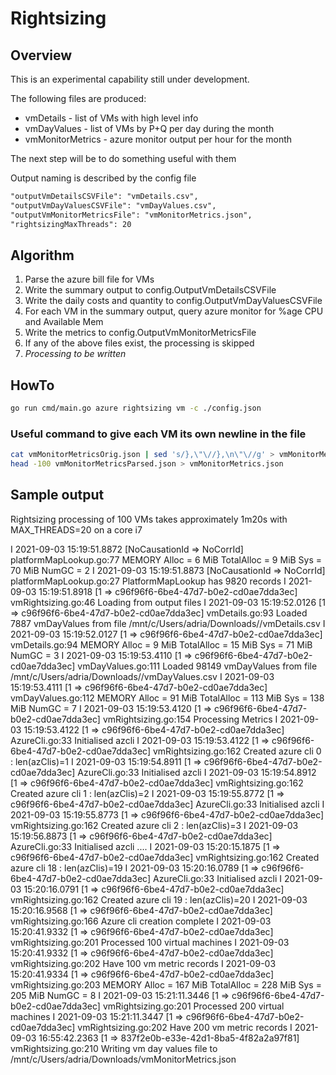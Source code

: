 # Rightsizing

## Overview

This is an experimental capability still under development.

The following files are produced:

- vmDetails - list of VMs with high level info
- vmDayValues - list of VMs by P+Q per day during the month
- vmMonitorMetrics - azure monitor output per hour for the month

The next step will be to do something useful with them

Output naming is described by the config file

```txt
"outputVmDetailsCSVFile": "vmDetails.csv",
"outputVmDayValuesCSVFile": "vmDayValues.csv",
"outputVmMonitorMetricsFile": "vmMonitorMetrics.json",
"rightsizingMaxThreads": 20
```

## Algorithm

1. Parse the azure bill file for VMs
2. Write the summary output to config.OutputVmDetailsCSVFile
3. Write the daily costs and quantity to config.OutputVmDayValuesCSVFile
4. For each VM in the summary output, query azure monitor for %age CPU and Available Mem
5. Write the metrics to config.OutputVmMonitorMetricsFile
6. If any of the above files exist, the processing is skipped
7. *Processing to be written*


## HowTo

```bash
go run cmd/main.go azure rightsizing vm -c ./config.json
```

### Useful command to give each VM its own newline in the file

```bash
cat vmMonitorMetricsOrig.json | sed 's/},\"\//},\n\"\//g' > vmMonitorMetricsParsed.json
head -100 vmMonitorMetricsParsed.json > vmMonitorMetrics.json 
```

## Sample output

Rightsizing processing of 100 VMs takes approximately 1m20s with MAX_THREADS=20 on a core i7

I 2021-09-03 15:19:51.8872 [NoCausationId => NoCorrId]  platformMapLookup.go:77 MEMORY Alloc = 6 MiB    TotalAlloc = 9 MiB      Sys = 70 MiB    NumGC = 2
I 2021-09-03 15:19:51.8873 [NoCausationId => NoCorrId]  platformMapLookup.go:27 PlatformMapLookup has 9820 records
I 2021-09-03 15:19:51.8918 [1 => c96f96f6-6be4-47d7-b0e2-cd0ae7dda3ec]  vmRightsizing.go:46     Loading from output files
I 2021-09-03 15:19:52.0126 [1 => c96f96f6-6be4-47d7-b0e2-cd0ae7dda3ec]  vmDetails.go:93 Loaded 7887 vmDayValues from file /mnt/c/Users/adria/Downloads//vmDetails.csv
I 2021-09-03 15:19:52.0127 [1 => c96f96f6-6be4-47d7-b0e2-cd0ae7dda3ec]  vmDetails.go:94 MEMORY Alloc = 9 MiB    TotalAlloc = 15 MiB     Sys = 71 MiB    NumGC = 3
I 2021-09-03 15:19:53.4110 [1 => c96f96f6-6be4-47d7-b0e2-cd0ae7dda3ec]  vmDayValues.go:111      Loaded 98149 vmDayValues from file /mnt/c/Users/adria/Downloads//vmDayValues.csv
I 2021-09-03 15:19:53.4111 [1 => c96f96f6-6be4-47d7-b0e2-cd0ae7dda3ec]  vmDayValues.go:112      MEMORY Alloc = 91 MiB   TotalAlloc = 113 MiB    Sys = 138 MiB   NumGC = 7
I 2021-09-03 15:19:53.4120 [1 => c96f96f6-6be4-47d7-b0e2-cd0ae7dda3ec]  vmRightsizing.go:154    Processing Metrics
I 2021-09-03 15:19:53.4122 [1 => c96f96f6-6be4-47d7-b0e2-cd0ae7dda3ec]  AzureCli.go:33  Initialised azcli
I 2021-09-03 15:19:53.4122 [1 => c96f96f6-6be4-47d7-b0e2-cd0ae7dda3ec]  vmRightsizing.go:162    Created azure cli 0 : len(azClis)=1
I 2021-09-03 15:19:54.8911 [1 => c96f96f6-6be4-47d7-b0e2-cd0ae7dda3ec]  AzureCli.go:33  Initialised azcli
I 2021-09-03 15:19:54.8912 [1 => c96f96f6-6be4-47d7-b0e2-cd0ae7dda3ec]  vmRightsizing.go:162    Created azure cli 1 : len(azClis)=2
I 2021-09-03 15:19:55.8772 [1 => c96f96f6-6be4-47d7-b0e2-cd0ae7dda3ec]  AzureCli.go:33  Initialised azcli
I 2021-09-03 15:19:55.8773 [1 => c96f96f6-6be4-47d7-b0e2-cd0ae7dda3ec]  vmRightsizing.go:162    Created azure cli 2 : len(azClis)=3
I 2021-09-03 15:19:56.8873 [1 => c96f96f6-6be4-47d7-b0e2-cd0ae7dda3ec]  AzureCli.go:33  Initialised azcli
....
I 2021-09-03 15:20:15.1875 [1 => c96f96f6-6be4-47d7-b0e2-cd0ae7dda3ec]  vmRightsizing.go:162    Created azure cli 18 : len(azClis)=19
I 2021-09-03 15:20:16.0789 [1 => c96f96f6-6be4-47d7-b0e2-cd0ae7dda3ec]  AzureCli.go:33  Initialised azcli
I 2021-09-03 15:20:16.0791 [1 => c96f96f6-6be4-47d7-b0e2-cd0ae7dda3ec]  vmRightsizing.go:162    Created azure cli 19 : len(azClis)=20
I 2021-09-03 15:20:16.9568 [1 => c96f96f6-6be4-47d7-b0e2-cd0ae7dda3ec]  vmRightsizing.go:166    Azure cli creation complete
I 2021-09-03 15:20:41.9332 [1 => c96f96f6-6be4-47d7-b0e2-cd0ae7dda3ec]  vmRightsizing.go:201    Processed 100 virtual machines
I 2021-09-03 15:20:41.9332 [1 => c96f96f6-6be4-47d7-b0e2-cd0ae7dda3ec]  vmRightsizing.go:202    Have 100 vm metric records
I 2021-09-03 15:20:41.9334 [1 => c96f96f6-6be4-47d7-b0e2-cd0ae7dda3ec]  vmRightsizing.go:203    MEMORY Alloc = 167 MiB  TotalAlloc = 228 MiB    Sys = 205 MiB   NumGC = 8
I 2021-09-03 15:21:11.3446 [1 => c96f96f6-6be4-47d7-b0e2-cd0ae7dda3ec]  vmRightsizing.go:201    Processed 200 virtual machines
I 2021-09-03 15:21:11.3447 [1 => c96f96f6-6be4-47d7-b0e2-cd0ae7dda3ec]  vmRightsizing.go:202    Have 200 vm metric records
I 2021-09-03 16:55:42.2363 [1 => 837f2e0b-e33e-42d1-8ba5-4f82a2a97f81]  vmRightsizing.go:210    Writing vm day values file to /mnt/c/Users/adria/Downloads/vmMonitorMetrics.json
